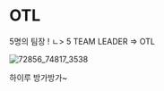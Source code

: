 # OTL
5명의 팀장 !
ㄴ> 5 TEAM LEADER 
=> OTL


![72856_74817_3538](https://github.com/TeamOTL/OTL/assets/156181234/99fae099-a532-43bd-823b-0e38ec2224df)


하이루 방가방가~
